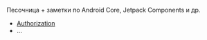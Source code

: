 Песочница + заметки по Android Core, Jetpack Components и др.

* [Authorization](notes/authorization.md)
* ...